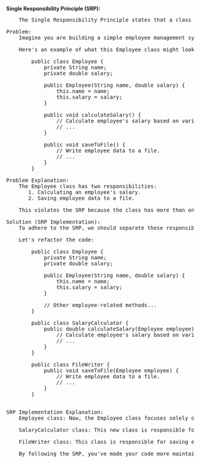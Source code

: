 **Single Responsibility Principle (SRP):**

<pre>
    The Single Responsibility Principle states that a class should have only one reason to change. In other words, a class should have a single responsibility or job.

Problem:
    Imagine you are building a simple employee management system in Java, and you create an Employee class to represent employees. In this class, you decide to include methods for calculating employee salaries and methods for writing employee data to a file.

    Here's an example of what this Employee class might look like
    <Java>
        public class Employee {
            private String name;
            private double salary;

            public Employee(String name, double salary) {
                this.name = name;
                this.salary = salary;
            }

            public void calculateSalary() {
                // Calculate employee's salary based on various factors.
                // ...
            }

            public void saveToFile() {
                // Write employee data to a file.
                // ...
            }
        }
    </Java>
Problem Explanation:
    The Employee class has two responsibilities:
       1. Calculating an employee's salary.
       2. Saving employee data to a file.

    This violates the SRP because the class has more than one reason to change. If the salary calculation logic or the file-saving logic needs to be updated or changed, it could affect unrelated parts of the class. This can lead to code that is harder to understand, maintain, and test.

Solution (SRP Implementation):
    To adhere to the SRP, we should separate these responsibilities into distinct classes, each with a single responsibility.

    Let's refactor the code:
    <Java>
        public class Employee {
            private String name;
            private double salary;

            public Employee(String name, double salary) {
                this.name = name;
                this.salary = salary;
            }

            // Other employee-related methods...
        }

        public class SalaryCalculator {
            public double calculateSalary(Employee employee) {
                // Calculate employee's salary based on various factors.
                // ...
            }
        }

        public class FileWriter {
            public void saveToFile(Employee employee) {
                // Write employee data to a file.
                // ...
            }
        }
    </Java>

SRP Implementation Explanation:
    Employee class: Now, the Employee class focuses solely on representing employee data, adhering to the SRP. It doesn't have methods for salary calculation or file writing.

    SalaryCalculator class: This new class is responsible for calculating an employee's salary. It takes an Employee object as input and performs the salary calculation, adhering to the SRP by having a single responsibility.

    FileWriter class: This class is responsible for saving employee data to a file. Like the SalaryCalculator, it takes an Employee object as input and handles the file-writing task, adhering to the SRP.

    By following the SRP, you've made your code more maintainable and easier to extend. Changes to one responsibility won't impact the other, and each class now has a clear and single purpose.
